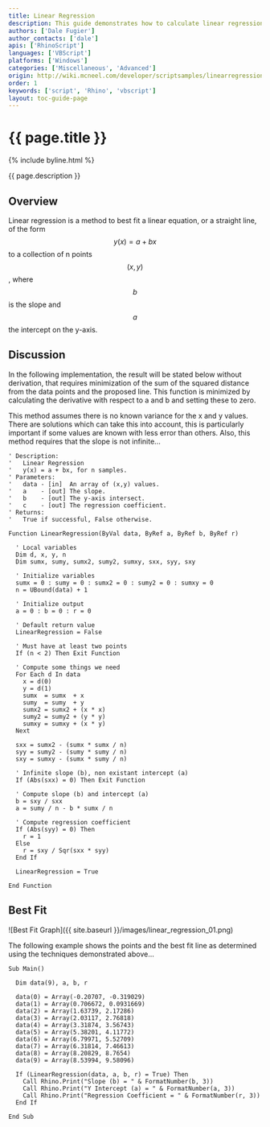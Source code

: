```yaml
---
title: Linear Regression
description: This guide demonstrates how to calculate linear regression using RhinoScript.
authors: ['Dale Fugier']
author_contacts: ['dale']
apis: ['RhinoScript']
languages: ['VBScript']
platforms: ['Windows']
categories: ['Miscellaneous', 'Advanced']
origin: http://wiki.mcneel.com/developer/scriptsamples/linearregression
order: 1
keywords: ['script', 'Rhino', 'vbscript']
layout: toc-guide-page
---
```


# {{ page.title }}

{% include byline.html %}

{{ page.description }}

## Overview

Linear regression is a method to best fit a linear equation, or a straight line, of the form $$y(x) = a + bx$$ to a collection of n points $$(x, y)$$, where $$b$$ is the slope and $$a$$ the intercept on the y-axis.

## Discussion

In the following implementation, the result will be stated below without derivation, that requires minimization of the sum of the squared distance from the data points and the proposed line.  This function is minimized by calculating the derivative with respect to a and b and setting these to zero.

This method assumes there is no known variance for the x and y values.  There are solutions which can take this into account, this is particularly important if some values are known with less error than others. Also, this method requires that the slope is not infinite...

```vbnet
' Description:
'   Linear Regression
'   y(x) = a + bx, for n samples.
' Parameters:
'   data - [in]  An array of (x,y) values.
'   a    - [out] The slope.
'   b    - [out] The y-axis intersect.
'   c    - [out] The regression coefficient.
' Returns:
'   True if successful, False otherwise.

Function LinearRegression(ByVal data, ByRef a, ByRef b, ByRef r)

  ' Local variables
  Dim d, x, y, n
  Dim sumx, sumy, sumx2, sumy2, sumxy, sxx, syy, sxy

  ' Initialize variables
  sumx = 0 : sumy = 0 : sumx2 = 0 : sumy2 = 0 : sumxy = 0
  n = UBound(data) + 1

  ' Initialize output
  a = 0 : b = 0 : r = 0

  ' Default return value
  LinearRegression = False

  ' Must have at least two points
  If (n < 2) Then Exit Function

  ' Compute some things we need
  For Each d In data
    x = d(0)
    y = d(1)
    sumx  = sumx  + x
    sumy  = sumy  + y
    sumx2 = sumx2 + (x * x)
    sumy2 = sumy2 + (y * y)
    sumxy = sumxy + (x * y)
  Next

  sxx = sumx2 - (sumx * sumx / n)
  syy = sumy2 - (sumy * sumy / n)
  sxy = sumxy - (sumx * sumy / n)

  ' Infinite slope (b), non existant intercept (a)
  If (Abs(sxx) = 0) Then Exit Function

  ' Compute slope (b) and intercept (a)
  b = sxy / sxx
  a = sumy / n - b * sumx / n

  ' Compute regression coefficient
  If (Abs(syy) = 0) Then
    r = 1
  Else
    r = sxy / Sqr(sxx * syy)
  End If

  LinearRegression = True

End Function
```

## Best Fit

![Best Fit Graph]({{ site.baseurl }}/images/linear_regression_01.png)

The following example shows the points and the best fit line as determined using the techniques demonstrated above...

```vbnet
Sub Main()

  Dim data(9), a, b, r

  data(0) = Array(-0.20707, -0.319029)
  data(1) = Array(0.706672, 0.0931669)
  data(2) = Array(1.63739, 2.17286)
  data(3) = Array(2.03117, 2.76818)
  data(4) = Array(3.31874, 3.56743)
  data(5) = Array(5.38201, 4.11772)
  data(6) = Array(6.79971, 5.52709)
  data(7) = Array(6.31814, 7.46613)
  data(8) = Array(8.20829, 8.7654)
  data(9) = Array(8.53994, 9.58096)

  If (LinearRegression(data, a, b, r) = True) Then
    Call Rhino.Print("Slope (b) = " & FormatNumber(b, 3))
    Call Rhino.Print("Y Intercept (a) = " & FormatNumber(a, 3))
    Call Rhino.Print("Regression Coefficient = " & FormatNumber(r, 3))
  End If

End Sub
```

